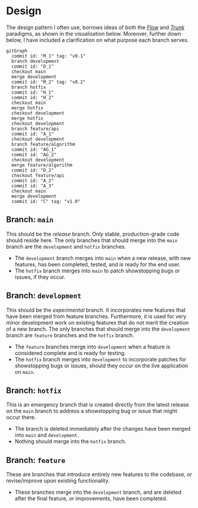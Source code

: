 # Design

The design pattern I often use, borrows ideas of both the [*Flow*](https://nvie.com/posts/a-successful-git-branching-model/) and [*Trunk*](https://www.split.io/glossary/trunk-based-development/#:~:text=Trunk%2Dbased%20development%20(TBD),%2C%20the%20%E2%80%9Cmaster%20branch%E2%80%9D.) paradigms, as shown in the visualisation below. Moreover, further down below, I have included a clarification on what purpose each branch serves.

```mermaid
gitGraph
  commit id: "M_1" tag: "v0.1"
  branch development
  commit id: "D_1"
  checkout main
  merge development
  commit id: "M_2" tag: "v0.2"
  branch hotfix
  commit id: "H_1"
  commit id: "H_2"
  checkout main
  merge hotfix
  checkout development
  merge hotfix
  checkout development
  branch feature/api
  commit id: "A_1"
  checkout development
  branch feature/algorithm
  commit id: "AG_1"
  commit id: "AG_2"
  checkout development
  merge feature/algorithm
  commit id: "D_2"
  checkout feature/api
  commit id: "A_2"
  commit id: "A_3"
  checkout main
  merge development
  commit id: "C" tag: "v1.0"
```

## Branch: `main`

This should be the *release* branch. Only stable, production-grade code should reside here. The only branches that should merge into the `main` branch are the `development` and `hotfix` branches. 

- The `development` branch merges into `main` when a new release, with new features, has been completed, tested, and is ready for the end user.
- The `hotfix` branch merges into `main` to patch showstopping bugs or issues, if they occur.

## Branch: `development`

This should be the *experimental* branch. It incorporates new features that have been merged from feature branches. Furthermore, it is used for very minor development work on existing features that do not merit the creation of a new branch. The only branches that should merge into the `development` branch are `feature` branches and the `hotfix` branch.

- The `feature` branches merge into `development` when a feature is considered complete and is ready for testing.
- The `hotfix` branch merges into `development` to incorporate patches for showstopping bugs or issues, should they occur on the live application on `main`.

## Branch: `hotfix`

This is an emergency branch that is created directly from the latest release on the `main` branch to address a showstopping bug or issue that might occur there.

- The branch is deleted immediately after the changes have been merged into `main` and `development`.
- Nothing should merge into the `hotfix` branch.

## Branch: `feature`

These are branches that introduce entirely new features to the codebase, or revise/improve upon existing functionality.

- These branches merge into the `development` branch, and are deleted after the final feature, or improvements, have been completed.